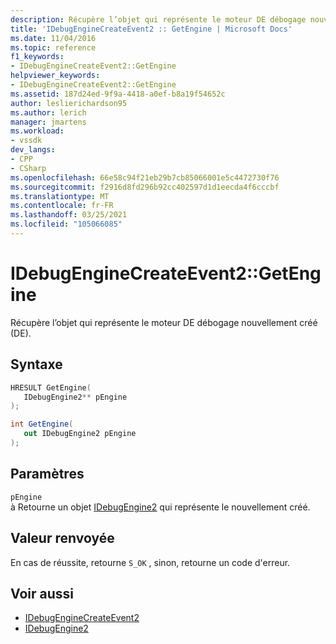 ```yaml
---
description: Récupère l’objet qui représente le moteur DE débogage nouvellement créé (DE).
title: 'IDebugEngineCreateEvent2 :: GetEngine | Microsoft Docs'
ms.date: 11/04/2016
ms.topic: reference
f1_keywords:
- IDebugEngineCreateEvent2::GetEngine
helpviewer_keywords:
- IDebugEngineCreateEvent2::GetEngine
ms.assetid: 187d24ed-9f9a-4418-a0ef-b8a19f54652c
author: leslierichardson95
ms.author: lerich
manager: jmartens
ms.workload:
- vssdk
dev_langs:
- CPP
- CSharp
ms.openlocfilehash: 66e58c94f21eb29b7cb85066001e5c4472730f76
ms.sourcegitcommit: f2916d8fd296b92cc402597d1d1eecda4f6cccbf
ms.translationtype: MT
ms.contentlocale: fr-FR
ms.lasthandoff: 03/25/2021
ms.locfileid: "105066085"
---
```

# <a name="idebugenginecreateevent2getengine"></a>IDebugEngineCreateEvent2::GetEngine
Récupère l’objet qui représente le moteur DE débogage nouvellement créé (DE).

## <a name="syntax"></a>Syntaxe

```cpp
HRESULT GetEngine( 
   IDebugEngine2** pEngine
);
```

```csharp
int GetEngine( 
   out IDebugEngine2 pEngine
);
```

## <a name="parameters"></a>Paramètres
`pEngine`\
à Retourne un objet [IDebugEngine2](../../../extensibility/debugger/reference/idebugengine2.md) qui représente le nouvellement créé.

## <a name="return-value"></a>Valeur renvoyée
 En cas de réussite, retourne `S_OK` , sinon, retourne un code d'erreur.

## <a name="see-also"></a>Voir aussi
- [IDebugEngineCreateEvent2](../../../extensibility/debugger/reference/idebugenginecreateevent2.md)
- [IDebugEngine2](../../../extensibility/debugger/reference/idebugengine2.md)
